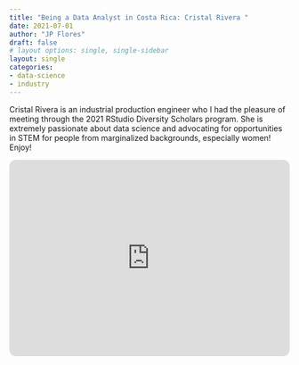 ```yaml
---
title: "Being a Data Analyst in Costa Rica: Cristal Rivera "
date: 2021-07-01
author: "JP Flores"
draft: false
# layout options: single, single-sidebar
layout: single
categories:
- data-science
- industry
---
```


Cristal Rivera is an industrial production engineer who I had the pleasure of meeting through the 2021 RStudio Diversity Scholars program. She is extremely passionate about data science and advocating for opportunities in STEM for people from marginalized backgrounds, especially women! Enjoy!

<iframe style="border-radius:12px" src="https://open.spotify.com/embed/episode/1wQ6je6EUu9Ok5u7eMgSf8?utm_source=generator&theme=0" width="100%" height="352" frameBorder="0" allowfullscreen="" allow="autoplay; clipboard-write; encrypted-media; fullscreen; picture-in-picture" loading="lazy"></iframe>